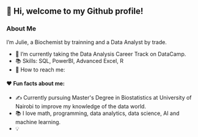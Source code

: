 ## 👋 Hi, welcome to my Github profile!

### About Me
 

  I’m Julie, a Biochemist by trainning and a Data Analyst by trade.
- 🌱 I’m currently taking the Data Analysis Career Track on DataCamp.
- 📚 Skills: SQL, PowerBI, Advanced Excel, R
- 👋 How to reach me:

#### ❤️ Fun facts about me:

- ✍️ Currently pursuing Master's Degree in Biostatistics at University of Nairobi to improve my knowledge of the data world.
- 📚 I love math, programming, data analytics, data science, AI and machine learning.
- 💡
<!---
Julie-Odhiambo/Julie-Odhiambo is a ✨ special ✨ repository because its `README.md` (this file) appears on your GitHub profile.
You can click the Preview link to take a look at your changes.
--->

